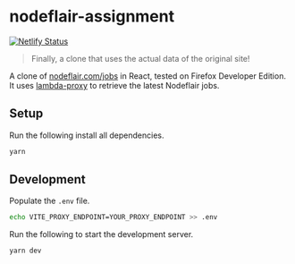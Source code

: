 # nodeflair-assignment

[![Netlify Status](https://api.netlify.com/api/v1/badges/c0c2e1a2-63b6-4106-aeac-3a4f320f7c8b/deploy-status)](https://app.netlify.com/sites/nodeflair-jobs/deploys)

> Finally, a clone that uses the actual data of the original site!

A clone of [nodeflair.com/jobs](https://nodeflair.com/jobs) in React, tested on Firefox Developer Edition. It uses [lambda-proxy](https://github.com/winstxnhdw/lambda-proxy) to retrieve the latest Nodeflair jobs.

## Setup

Run the following install all dependencies.

```bash
yarn
```

## Development

Populate the `.env` file.

```bash
echo VITE_PROXY_ENDPOINT=YOUR_PROXY_ENDPOINT >> .env
```

Run the following to start the development server.

```bash
yarn dev
```
